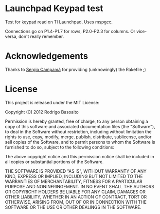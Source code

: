 # Launchpad Keypad test #

Test for keypad read on TI Launchpad. Uses mspgcc.

Connections go on P1.4-P1.7 for rows, P2.0-P2.3 for columns. Or vice-versa, don't really remember.

# Acknowledgements #

Thanks to [Sergio Campamá](https://github.com/sergiocampama) for providing (unknowingly) the Rakefile ;)

# License #

This project is released under the MIT License:

Copyright (C) 2012 Rodrigo Basoalto

Permission is hereby granted, free of charge, to any person obtaining a copy of this software and associated documentation files (the "Software"), to deal in the Software without restriction, including without limitation the rights to use, copy, modify, merge, publish, distribute, sublicense, and/or sell copies of the Software, and to permit persons to whom the Software is furnished to do so, subject to the following conditions:

The above copyright notice and this permission notice shall be included in all copies or substantial portions of the Software.

THE SOFTWARE IS PROVIDED "AS IS", WITHOUT WARRANTY OF ANY KIND, EXPRESS OR IMPLIED, INCLUDING BUT NOT LIMITED TO THE WARRANTIES OF MERCHANTABILITY, FITNESS FOR A PARTICULAR PURPOSE AND NONINFRINGEMENT. IN NO EVENT SHALL THE AUTHORS OR COPYRIGHT HOLDERS BE LIABLE FOR ANY CLAIM, DAMAGES OR OTHER LIABILITY, WHETHER IN AN ACTION OF CONTRACT, TORT OR OTHERWISE, ARISING FROM, OUT OF OR IN CONNECTION WITH THE SOFTWARE OR THE USE OR OTHER DEALINGS IN THE SOFTWARE.
